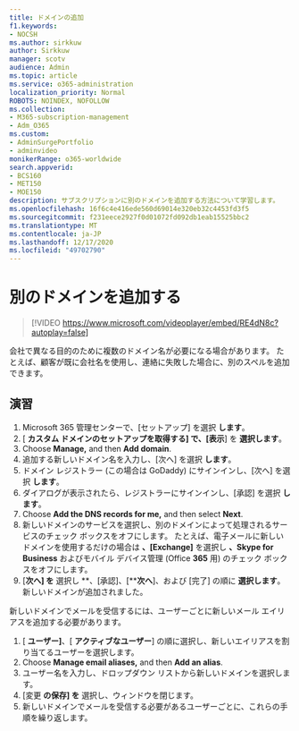 ```yaml
---
title: ドメインの追加
f1.keywords:
- NOCSH
ms.author: sirkkuw
author: Sirkkuw
manager: scotv
audience: Admin
ms.topic: article
ms.service: o365-administration
localization_priority: Normal
ROBOTS: NOINDEX, NOFOLLOW
ms.collection:
- M365-subscription-management
- Adm_O365
ms.custom:
- AdminSurgePortfolio
- adminvideo
monikerRange: o365-worldwide
search.appverid:
- BCS160
- MET150
- MOE150
description: サブスクリプションに別のドメインを追加する方法について学習します。
ms.openlocfilehash: 16f6c4e416ede560d69014e320eb32c4453fd3f5
ms.sourcegitcommit: f231eece2927f0d01072fd092db1eab15525bbc2
ms.translationtype: MT
ms.contentlocale: ja-JP
ms.lasthandoff: 12/17/2020
ms.locfileid: "49702790"
---
```

# <a name="add-another-domain"></a>別のドメインを追加する

> [!VIDEO https://www.microsoft.com/videoplayer/embed/RE4dN8c?autoplay=false]

会社で異なる目的のために複数のドメイン名が必要になる場合があります。 たとえば、顧客が既に会社名を使用し、連絡に失敗した場合に、別のスペルを追加できます。

## <a name="try-it"></a>演習

1. Microsoft 365 管理センターで、[セットアップ] を選択 **します**。
1. [ **カスタム ドメインのセットアップを取得する] で、[表示**] を **選択します**。
1. Choose **Manage,** and then **Add domain**.
1. 追加する新しいドメイン名を入力し、[次へ] を選択 **します**。
1. ドメイン レジストラー (この場合は GoDaddy) にサインインし、[次へ] を選択 **します**。
1. ダイアログが表示されたら、レジストラーにサインインし、[承認] を選択 **します**。
1. Choose **Add the DNS records for me,** and then select **Next**.
1. 新しいドメインのサービスを選択し、別のドメインによって処理されるサービスのチェック ボックスをオフにします。 たとえば、電子メールに新しいドメインを使用するだけの場合は **、[Exchange]** を選択し **、Skype for Business** およびモバイル デバイス管理 (Office **365** 用) のチェック ボックスをオフにします。
1. [**次へ] を** 選択し **、[承認]、[****次へ**]、および [完了] の順に **選択します**。 新しいドメインが追加されました。

新しいドメインでメールを受信するには、ユーザーごとに新しいメール エイリアスを追加する必要があります。

1. [ **ユーザー]**、[ **アクティブなユーザー**] の順に選択し、新しいエイリアスを割り当てるユーザーを選択します。
1. Choose **Manage email aliases,** and then **Add an alias**.
1. ユーザー名を入力し、ドロップダウン リストから新しいドメインを選択します。
1. [変更 **の保存] を** 選択し、ウィンドウを閉じます。
1. 新しいドメインでメールを受信する必要があるユーザーごとに、これらの手順を繰り返します。